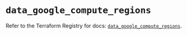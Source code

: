 # `data_google_compute_regions`

Refer to the Terraform Registry for docs: [`data_google_compute_regions`](https://registry.terraform.io/providers/hashicorp/google/6.42.0/docs/data-sources/compute_regions).
